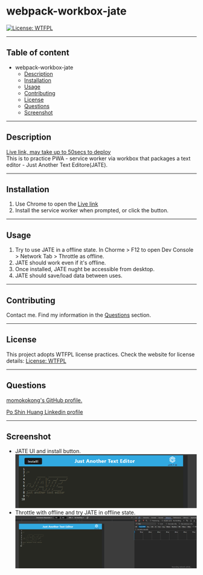 # webpack-workbox-jate
[![License: WTFPL](https://img.shields.io/badge/License-WTFPL-brightgreen.svg)](http://www.wtfpl.net/about/)
***
## Table of content
- webpack-workbox-jate
  - [Description](#description)
  - [Installation](#installation)
  - [Usage](#usage)
  - [Contributing](#contributing)
  - [License](#license)
  - [Questions](#Questions)
  - [Screenshot](#Screenshot)
***
## Description
[Live link, may take up to 50secs to deploy](https://webpack-workbox-jate.onrender.com/) <br>
This is to practice PWA - service worker via workbox that packages a text editor - Just Another Text Editore(JATE).

***
## Installation
1. Use Chrome to open the [Live link](https://webpack-workbox-jate.onrender.com/) 
2. Install the service worker when prompted, or click the button.

***
## Usage
1. Try to use JATE in a offline state.  In Chorme > F12 to open Dev Console > Network Tab > Throttle as offline.
2. JATE should work even if it's offline.
3. Once installed, JATE nught be accessible from desktop.
4. JATE should save/load data between uses. 

***
## Contributing
Contact me.  Find my information in the [Questions](#Questions) section.

***
## License
This project adopts WTFPL license practices. Check the website for license details: [License: WTFPL](http://www.wtfpl.net/about/)

***
## Questions
[momokokong's GitHub profile.](https://github.com/momokokong)

[Po Shin Huang Linkedin profile](https://www.linkedin.com/in/poshinhuang/)

***
## Screenshot
- JATE UI and install button.
![install](./screenshot/install.png)
- Throttle with offline and try JATE in offline state.
![throttle](./screenshot/throttle.png)